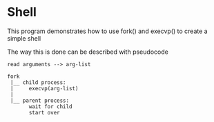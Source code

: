 
# Shell
This program demonstrates how to use fork() and execvp() to create a simple shell

The way this is done can be described with pseudocode
```
read arguments --> arg-list

fork
 |__ child process:
 |     execvp(arg-list)
 |
 |__ parent process:
       wait for child
       start over
```

